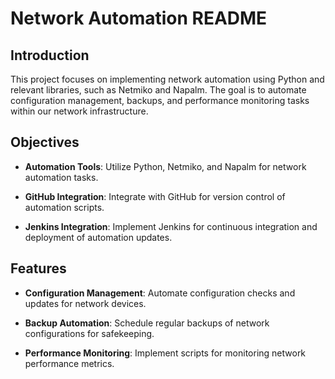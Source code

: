 # Network Automation README

## Introduction

This project focuses on implementing network automation using Python and relevant libraries, such as Netmiko and Napalm. The goal is to automate configuration management, backups, and performance monitoring tasks within our network infrastructure.

## Objectives

- **Automation Tools**: Utilize Python, Netmiko, and Napalm for network automation tasks.
  
- **GitHub Integration**: Integrate with GitHub for version control of automation scripts.
  
- **Jenkins Integration**: Implement Jenkins for continuous integration and deployment of automation updates.

## Features

- **Configuration Management**: Automate configuration checks and updates for network devices.
  
- **Backup Automation**: Schedule regular backups of network configurations for safekeeping.
  
- **Performance Monitoring**: Implement scripts for monitoring network performance metrics.

